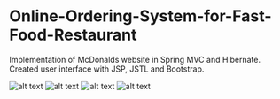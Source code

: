 # Online-Ordering-System-for-Fast-Food-Restaurant
Implementation of McDonalds website in Spring MVC and Hibernate.
Created user interface with JSP, JSTL and Bootstrap. 

![alt text](https://github.com/snehalmundhe10/Online-Ordering-System-for-Fast-Food-Restaurant/blob/master/images/home.PNG "home")
![alt text](https://github.com/snehalmundhe10/Online-Ordering-System-for-Fast-Food-Restaurant/blob/master/images/adminlogin.PNG "adminlogin")
![alt text](https://github.com/snehalmundhe10/Online-Ordering-System-for-Fast-Food-Restaurant/blob/master/images/admin.PNG "admin")
![alt text](https://github.com/snehalmundhe10/Online-Ordering-System-for-Fast-Food-Restaurant/blob/master/images/inventory.PNG "inventory")
